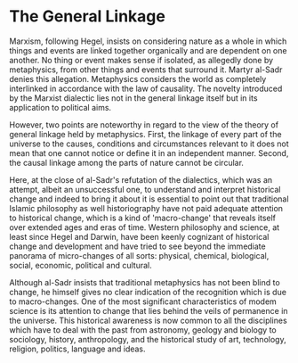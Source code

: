 The General Linkage
===================

Marxism, following Hegel, insists on considering nature as a whole in
which things and events are linked together organically and are
dependent on one another. No thing or event makes sense if isolated, as
allegedly done by metaphysics, from other things and events that
surround it. Martyr al-Sadr denies this allegation. Metaphysics
considers the world as completely interlinked in accordance with the law
of causality. The novelty introduced by the Marxist dialectic lies not
in the general linkage itself but in its application to political
aims.

However, two points are noteworthy in regard to the view of the theory
of general linkage held by metaphysics. First, the linkage of every part
of the universe to the causes, conditions and circumstances relevant to
it does not mean that one cannot notice or define it in an independent
manner. Second, the causal linkage among the parts of nature cannot be
circular.

Here, at the close of al-Sadr's refutation of the dialectics, which was
an attempt, albeit an unsuccessful one, to understand and interpret
historical change and indeed to bring it about it is essential to point
out that traditional Islamic philosophy as well historiography have not
paid adequate attention to historical change, which is a kind of
'macro-change' that reveals itself over extended ages and eras of time.
Western philosophy and science, at least since Hegel and Darwin, have
been keenly cognizant of historical change and development and have
tried to see beyond the immediate panorama of micro-changes of all
sorts: physical, chemical, biological, social, economic, political and
cultural.

Although al-Sadr insists that traditional metaphysics has not been
blind to change, he himself gives no clear indication of the recognition
which is due to macro-changes. One of the most significant
characteristics of modem science is its attention to change that lies
behind the veils of permanence in the universe. This historical
awareness is now common to all the disciplines which have to deal with
the past from astronomy, geology and biology to sociology, history,
anthropology, and the historical study of art, technology, religion,
politics, language and ideas.


